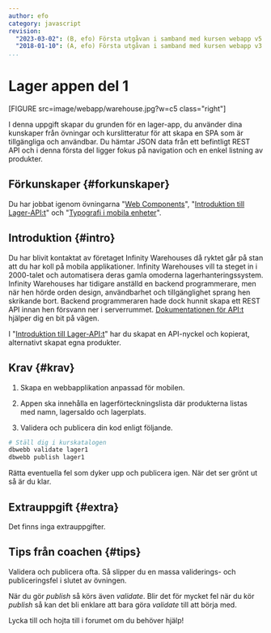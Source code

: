 ```yaml
---
author: efo
category: javascript
revision:
  "2023-03-02": (B, efo) Första utgåvan i samband med kursen webapp v5.
  "2018-01-10": (A, efo) Första utgåvan i samband med kursen webapp v3.
...
```

Lager appen del 1
==================================

[FIGURE src=image/webapp/warehouse.jpg?w=c5 class="right"]

I denna uppgift skapar du grunden för en lager-app, du använder dina kunskaper från övningar och kurslitteratur för att skapa en SPA som är tillgängliga och användbar. Du hämtar JSON data från ett befintligt REST API och i denna första del ligger fokus på navigation och en enkel listning av produkter.



<!--more-->



Förkunskaper {#forkunskaper}
-----------------------
Du har jobbat igenom övningarna "[Web Components](kunskap/web-components)", "[Introduktion till Lager-API:t](kunskap/introduktion-till-lager-api)" och "[Typografi i mobila enheter](kunskap/typografi-i-mobila-enheter)".



Introduktion {#intro}
-----------------------
Du har blivit kontaktat av företaget Infinity Warehouses då ryktet går på stan att du har koll på mobila applikationer. Infinity Warehouses vill ta steget in i 2000-talet och automatisera deras gamla omoderna lagerhanteringssystem. Infinity Warehouses har tidigare anställd en backend programmerare, men när hen hörde orden design, användbarhet och tillgänglighet sprang hen skrikande bort. Backend programmeraren hade dock hunnit skapa ett REST API innan hen försvann ner i serverrummet. [Dokumentationen för API:t](https://lager.emilfolino.se/v2) hjälper dig en bit på vägen.

I "[Introduktion till Lager-API:t](kunskap/introduktion-till-lager-api)" har du skapat en API-nyckel och kopierat, alternativt skapat egna produkter.



Krav {#krav}
-----------------------
1. Skapa en webbapplikation anpassad för mobilen.

1. Appen ska innehålla en lagerförteckningslista där produkterna listas med namn, lagersaldo och lagerplats.

1. Validera och publicera din kod enligt följande.

```bash
# Ställ dig i kurskatalogen
dbwebb validate lager1
dbwebb publish lager1
```

Rätta eventuella fel som dyker upp och publicera igen. När det ser grönt ut så är du klar.



Extrauppgift {#extra}
-----------------------
Det finns inga extrauppgifter.



Tips från coachen {#tips}
-----------------------

Validera och publicera ofta. Så slipper du en massa validerings- och publiceringsfel i slutet av övningen.

När du gör *publish* så körs även *validate*. Blir det för mycket fel när du kör *publish* så kan det bli enklare att bara göra *validate* till att börja med.

Lycka till och hojta till i forumet om du behöver hjälp!
